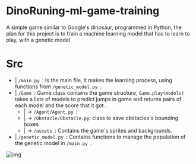 # DinoRuning-ml-game-training
A simple game similar to Google's dinosaur, programmed in Python, the plan for this project is to train a machine learning model that has to learn to play, with a genetic model<br>

# Src
* | ```/main.py ```: Is the main file, it makes the learning process, using functions from ```/genetic_model.py ```.<br>
* | ```/Game ```: Game class contains the game structure, ```Game.play(models)``` takes a lists of models to predict jumps in game and returns pairs of each    model and the score that it got .<br>
  * | -> ```/Agent/Agent.py ```:<br>
  * | -> ```/Obstacle/Obstacle.py```: class to save obstacles´s bounding boxes <br>
  * | -> ```/assets ```: Contains the game´s sprites and backgrounds.<br>
* | ```/genetic_model.py ```: Contains functions to manage the population of the genetic model in ```/main.py ```.<br>

![img](https://github.com/MartinCastillo/Dinosaur_runing_ml_gym/blob/to_pygame/Captures/1.PNG)
